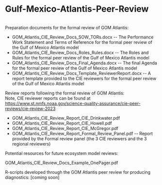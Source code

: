 # Gulf-Mexico-Atlantis-Peer-Review
<br>Preparation documents for the formal review of GOM Atlantis:<br>
- GOM_Atlantis_CIE_Review_Docs_SOW_TORs.docx -- The Performance Work Statement and Terms of Reference for the formal peer review of the Gulf of Mexico Atlantis model
- GOM_Atlantis_CIE_Review_Docs_Roles_Rules.docx -- The Roles and Rules for the formal peer review of the Gulf of Mexico Atlantis model
- GOM_Atlantis_CIE_Review_Docs_Final_Agenda.docx -- The final Agenda for the formal peer review of the Gulf of Mexico Atlantis model
- GOM_Atlantis_CIE_Review_Docs_Template_ReviewerReport.docx -- A report template provided to the CIE reviewers for the formal peer review of the Gulf of Mexico Atlantis model

Review reports following the formal review of GOM Atlantis:<br>
Note, CIE reviewer reports can be found at https://www.st.nmfs.noaa.gov/science-quality-assurance/cie-peer-reviews/cie-review-2023<br>
- GOM_Atlantis_CIE_Review_Report_CIE_Drinkwater.pdf
- GOM_Atlantis_CIE_Review_Report_CIE_Howell.pdf
- GOM_Atlantis_CIE_Review_Report_CIE_McGregor.pdf
- GOM_Atlantis_CIE_Review_Report_Formal_Review_Panel.pdf -- Report provided by the Formal review panel (the 3 CIE reviewers and the 3 regional reviewers)


Potential resources for future ecosystem model reviews:

GOM_Atlantis_CIE_Review_Docs_Example_OnePager.pdf


R-scripts developed through the GOM Atlantis peer review for producing diagnostics:
[coming soon]
